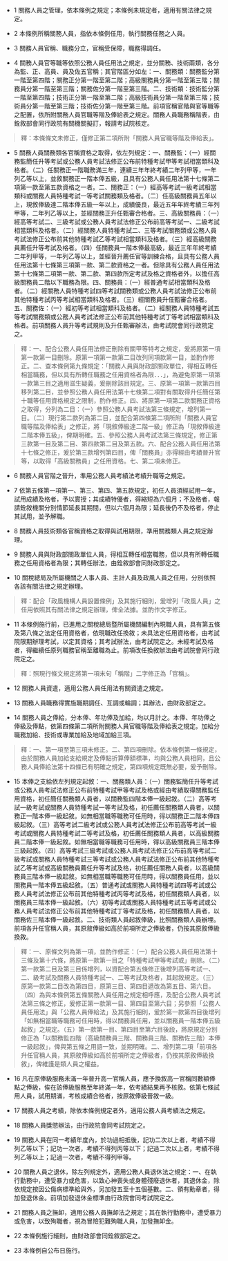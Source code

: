 * 1 關務人員之管理，依本條例之規定；本條例未規定者，適用有關法律之規定。

* 2 本條例所稱關務人員，指依本條例任用，執行關務任務之人員。

* 3 關務人員官稱、職務分立，官稱受保障，職務得調任。

* 4 關務人員官等職等依照公務人員任用法之規定，並分關務、技術兩類，各分為監、正、高員、員及佐五官稱；其官階區分如左：一、關務類：關務監分第一階至第四階；關務正分第一階至第二階；高級關務員分第一階至第三階；關務員分第一階至第三階；關務佐分第一階至第三階。二、技術類：技術監分第一階至第四階；技術正分第一階至第二階；高級技術員分第一階至第三階；技術員分第一階至第三階；技術佐分第一階至第三階。前項官稱官階與官等職等之配置，依所附關務人員官職等階及俸給表之規定。關務人員職務稱階表，由銓敘部會同行政院有關機關擬訂，報請考試院核定。

> 釋：本條條文未修正，僅修正第二項所附「關務人員官職等階及俸給表」。

* 5 關務人員關務類各官稱資格之取得，依左列規定：一、關務監：（一）經關務監簡任升等考試或公務人員考試法修正公布前特種考試甲等考試相當類科及格者。（二）任關務正一階職務滿三年，連續三年年終考績二年列甲等，一年列乙等以上，並敘關務正一階本俸五級，且具有公務人員任用法第十七條第二項第一款至第五款資格之一者。二、關務正：（一）經高等考試一級考試相當類科或關務人員特種考試一等考試關務類及格者。（二）任高級關務員五年以上，現敘俸級達二階本俸五級一年以上，成績優良，最近五年年終考績三年列甲等，二年列乙等以上，並經關務正升任甄審合格者。三、高級關務員：（一）經高等考試二、三級考試或公務人員考試法修正公布前高等考試一、二級考試相當類科及格者。（二）經關務人員特種考試二、三等考試關務類或公務人員考試法修正公布前其他特種考試乙等考試相當類科及格者。（三）經高級關務員薦任升等考試及格者。（四）任關務員一階本俸最高級，最近三年年終考績二年列甲等，一年列乙等以上，並經晉升薦任官等訓練合格，且具有公務人員任用法第十七條第三項第一款、第二款資格之一者。但除具有公務人員任用法第十七條第二項第一款、第二款、第四款所定考試及格之資格者外，以擔任高級關務員二階以下職務為限。四、關務員：（一）經普通考試相當類科及格者。（二）經關務人員特種考試四等考試關務類或公務人員考試法修正公布前其他特種考試丙等考試相當類科及格者。（三）經關務員升任甄審合格者。五、關務佐：（一）經初等考試相當類科及格者。（二）經關務人員特種考試五等考試關務類或公務人員考試法修正公布前其他特種考試丁等考試相當類科及格者。前項關務人員升等考試規則及升任甄審辦法，由考試院會同行政院定之。

> 釋：一、配合公務人員任用法修正刪除有關甲等特考之規定，爰將原第一項第一款第一目刪除。原第一項第一款第二目改列同項款第一目，並酌作修正。二、查本條例第九條規定：「關務人員與財政部關政單位，得相互轉任相當職務，但以具有所轉任職務之任用資格者為限．．．」，為避免原第一項第一款第三目之適用滋生疑義，爰刪除該目規定。三、原第一項第一款第四目移列第二目，並參照公務人員任用法第十七條第二項對有關取得升任簡任第十職等任用資格規定之限制，酌作修正。四、將原第一項第二款關務正資格之取得，分列為二目：（一）參照公務人員考試法第三條規定，增列第一目。（二）現行第二款列為第二目，並配合第四條第二項所附「關務人員官職等階及俸給表」之修正，將「現敘俸級達二階一級」修正為「現敘俸級達二階本俸五級」，俾期明確。五、參照公務人員考試法第三條規定，修正第三款第一目及第二目、第四款第二目及第五款。六、配合公務人員任用法第十七條之修正，爰於第三款增列第四目，俾「關務員」亦得經由考績晉升官等，以取得「高級關務員」之任用資格。七、第二項未修正。

* 6 關務人員官階之晉升，準用公務人員考績法考績升職等之規定。

* 7 依第五條第一項第一、第三、第四、第五款規定，初任人員須經試用一年，試用成績及格者，予以實授；其成績特優者，得縮短為六個月；不及格者，報請銓敘機關分別情節延長其期間，但以六個月為限；延長後仍不及格者，停止其試用，並予解職。

* 8 關務人員技術類各官稱資格之取得與試用期限，準用關務類人員之規定辦理。

* 9 關務人員與財政部關政單位人員，得相互轉任相當職務，但以具有所轉任職務之任用資格者為限；其轉任辦法，由銓敘部會同財政部定之。

* 10 關稅總局及所屬機關之人事人員、主計人員及政風人員之任用，分別依照各該有關法律之規定辦理。

> 釋：配合「政風機構人員設置條例」及其施行細則，爰增列「政風人員」之任用依照其有關法律之規定辦理，俾全法據。並酌作文字修正。

* 11 本條例施行前，已進用之關稅總局暨所屬機關編制內現職人員，具有第五條及第八條之法定任用資格者，依現職改任換敘；未具法定任用資格者，由考試院限期辦理考試，以定其資格；其考試辦法，由考試院定之。未經考試及格者，得繼續任原列職務官稱至離職為止。前項改任換敘辦法由考試院會同行政院定之。

> 釋：照現行條文規定將第一項末句「稱階」二字修正為「官稱」。

* 12 關務人員資遣，適用公務人員任用法有關資遣之規定。

* 13 關務人員職務得實施職期調任、互調或輪調；其辦法，由財政部定之。

* 14 關務人員之俸給，分本俸、年功俸及加給，均以月計之。本俸、年功俸之俸級及俸點，依第四條第二項所附關務人員官職等階及俸給表之規定。加給分職務加給、技術或專業加給及地域加給三項。

> 釋：一、第一項至第三項未修正。二、第四項刪除。依本條例第一條規定，由於關務人員加給支給規定及俸點折算俸額標準，均與公務人員相同，且公務人員俸給法第十四條已有明確之規定，第四項規定既無必要，爰予刪除。

* 15 本俸之支給依左列規定起敘：一、關務類人員：（一）關務監簡任升等考試或公務人員考試法修正公布前特種考試甲等考試及格或經由考績取得關務監任用資格，初任簡任關務類人員者，以關務監四階本俸一級起敘。（二）高等考試一級考試或關務人員特種考試一等考試及格，初任薦任關務類人員者，以關務正一階本俸一級起敘。如無相當職等職務可任用時，得以關務正二階本俸四級起敘。（三）高等考試二級考試或公務人員考試法修正公布前高等考試一級考試或關務人員特種考試二等考試及格，初任薦任關務類人員者，以高級關務員二階本俸一級起敘。如無相當職等職務可任用時，得以高級關務員三階本俸三級起敘。（四）高等考試三級考試或公務人員考試法修正公布前高等考試二級考試或關務人員特種考試三等考試或公務人員考試法修正公布前其他特種考試乙等考試或高級關務員薦任升等考試及格，初任薦任關務人員者，以高級關務員三階本俸一級起敘。如無相當職等職務可任用時，得以關務員任用，並以關務員一階本俸五級起敘。（五）普通考試或關務人員特種考試四等考試或公務人員考試法修正公布前其他特種考試丙等考試及格，初任關務類人員者，以關務員三階本俸一級起敘。（六）初等考試或關務人員特種考試五等考試或公務人員考試法修正公布前其他特種考試丁等考試及格，初任關務類人員者，以關務佐三階本俸一級起敘。二、技術類人員起敘俸級，比照關務類人員辦埋。前項各升任官稱人員，其原敘俸級如高於前項所定之俸級者，仍按其原敘俸級換敘。

> 釋：一、原條文列為第一項，並酌作修正：（一）配合公務人員任用法第十三條及第十六條，將原第一款第一目之「特種考試甲等考試或」刪除。（二）第一款第二目及第三目係增列，以資配合第五條修正後增列高等考試一、二、級考試及關務人員特種考試一、二等考試及格者，其起敘規定。（三）原第一款第二目改為第四目，原第三目、第四目遞改為第五目、第六目。（四）為與本條例第五條關務人員任用之規定相呼應，及配合公務人員考試法第三條之修正，爰修正第一款第一目、第四目至第六目；另參照「公務人員任用法」與「公務人員俸給法」及其施行細則，爰於第一款第四目後增列「如無相當職等職務可任用時，得以關務員任用，並以關務員一階本俸五級起敘」之規定。（五）第一款第一目、第四目至第六目後段，將原規定分別修正為「以關務監四階（高級關務員三階、關務員三階、關務佐三階）本俸一級起敘」，俾與第五條之用語一致，並期明確。二、增列第二項「前項各升任官稱人員，其原敘俸級如高於前項所定之俸級者，仍按其原敘俸級換敘」，俾維護是類人員之權益。

* 16 凡在原俸級服務未滿一年晉升高一官稱人員，應予換敘高一官稱同數額俸點之俸級，俟在該俸級服務至年終滿一年，依考績結果再予核敘。依第七條試用人員，試用期滿，考核成績合格者，按原敘俸級晉敘一級。

* 17 關務人員之考績，除依本條例規定者外，適用公務人員考績法之規定。

* 18 關務人員獎懲辦法，由行政院會同考試院定之。

* 19 關務人員在同一考績年度內，於功過相抵後，記功二次以上者，考績不得列乙等以下；記功一次者，考績不得列丙等以下；記過二次以上者，考績不得列乙等以上；記過一次者，考績不得列甲等。

* 20 關務人員之退休，除左列規定外，適用公務人員退休法之規定：一、在執行勤務中，遭受暴力或危害，以致心神喪失或身體殘廢退休者，其退休金，除依規定按因公傷病標準給與外，另加發五至十五個基數。二、領有勳章者，得加發退休金。前項加發退休金標準由行政院會同考試院定之。

* 21 關務人員之撫卹，適用公務人員撫卹法之規定；其在執行勤務中，遭受暴力或危害，以致殉職者，視為冒險犯難殉職人員，加發撫卹金。

* 22 本條例施行細則，由財政部會同銓敘部定之。

* 23 本條例自公布日施行。

